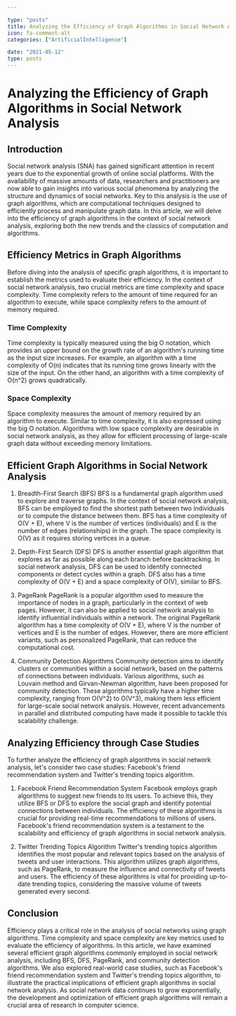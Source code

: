 ```yaml
---

type: "posts"
title: Analyzing the Efficiency of Graph Algorithms in Social Network Analysis
icon: fa-comment-alt
categories: ["ArtificialIntelligence"]

date: "2021-05-12"
type: posts
---
```





# Analyzing the Efficiency of Graph Algorithms in Social Network Analysis

## Introduction
Social network analysis (SNA) has gained significant attention in recent years due to the exponential growth of online social platforms. With the availability of massive amounts of data, researchers and practitioners are now able to gain insights into various social phenomena by analyzing the structure and dynamics of social networks. Key to this analysis is the use of graph algorithms, which are computational techniques designed to efficiently process and manipulate graph data. In this article, we will delve into the efficiency of graph algorithms in the context of social network analysis, exploring both the new trends and the classics of computation and algorithms.

## Efficiency Metrics in Graph Algorithms
Before diving into the analysis of specific graph algorithms, it is important to establish the metrics used to evaluate their efficiency. In the context of social network analysis, two crucial metrics are time complexity and space complexity. Time complexity refers to the amount of time required for an algorithm to execute, while space complexity refers to the amount of memory required.

### Time Complexity
Time complexity is typically measured using the big O notation, which provides an upper bound on the growth rate of an algorithm's running time as the input size increases. For example, an algorithm with a time complexity of O(n) indicates that its running time grows linearly with the size of the input. On the other hand, an algorithm with a time complexity of O(n^2) grows quadratically.

### Space Complexity
Space complexity measures the amount of memory required by an algorithm to execute. Similar to time complexity, it is also expressed using the big O notation. Algorithms with low space complexity are desirable in social network analysis, as they allow for efficient processing of large-scale graph data without exceeding memory limitations.

## Efficient Graph Algorithms in Social Network Analysis
1. Breadth-First Search (BFS)
BFS is a fundamental graph algorithm used to explore and traverse graphs. In the context of social network analysis, BFS can be employed to find the shortest path between two individuals or to compute the distance between them. BFS has a time complexity of O(V + E), where V is the number of vertices (individuals) and E is the number of edges (relationships) in the graph. The space complexity is O(V) as it requires storing vertices in a queue.

2. Depth-First Search (DFS)
DFS is another essential graph algorithm that explores as far as possible along each branch before backtracking. In social network analysis, DFS can be used to identify connected components or detect cycles within a graph. DFS also has a time complexity of O(V + E) and a space complexity of O(V), similar to BFS.

3. PageRank
PageRank is a popular algorithm used to measure the importance of nodes in a graph, particularly in the context of web pages. However, it can also be applied to social network analysis to identify influential individuals within a network. The original PageRank algorithm has a time complexity of O(V + E), where V is the number of vertices and E is the number of edges. However, there are more efficient variants, such as personalized PageRank, that can reduce the computational cost.

4. Community Detection Algorithms
Community detection aims to identify clusters or communities within a social network, based on the patterns of connections between individuals. Various algorithms, such as Louvain method and Girvan-Newman algorithm, have been proposed for community detection. These algorithms typically have a higher time complexity, ranging from O(V^2) to O(V^3), making them less efficient for large-scale social network analysis. However, recent advancements in parallel and distributed computing have made it possible to tackle this scalability challenge.

## Analyzing Efficiency through Case Studies
To further analyze the efficiency of graph algorithms in social network analysis, let's consider two case studies: Facebook's friend recommendation system and Twitter's trending topics algorithm.

1. Facebook Friend Recommendation System
Facebook employs graph algorithms to suggest new friends to its users. To achieve this, they utilize BFS or DFS to explore the social graph and identify potential connections between individuals. The efficiency of these algorithms is crucial for providing real-time recommendations to millions of users. Facebook's friend recommendation system is a testament to the scalability and efficiency of graph algorithms in social network analysis.

2. Twitter Trending Topics Algorithm
Twitter's trending topics algorithm identifies the most popular and relevant topics based on the analysis of tweets and user interactions. This algorithm utilizes graph algorithms, such as PageRank, to measure the influence and connectivity of tweets and users. The efficiency of these algorithms is vital for providing up-to-date trending topics, considering the massive volume of tweets generated every second.

## Conclusion
Efficiency plays a critical role in the analysis of social networks using graph algorithms. Time complexity and space complexity are key metrics used to evaluate the efficiency of algorithms. In this article, we have examined several efficient graph algorithms commonly employed in social network analysis, including BFS, DFS, PageRank, and community detection algorithms. We also explored real-world case studies, such as Facebook's friend recommendation system and Twitter's trending topics algorithm, to illustrate the practical implications of efficient graph algorithms in social network analysis. As social network data continues to grow exponentially, the development and optimization of efficient graph algorithms will remain a crucial area of research in computer science.